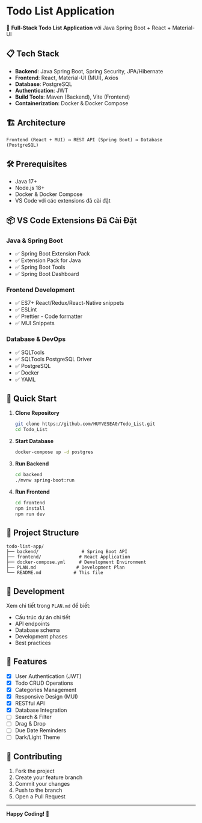 # Todo List Application

🚀 **Full-Stack Todo List Application** với Java Spring Boot + React + Material-UI

## 📋 Tech Stack

- **Backend**: Java Spring Boot, Spring Security, JPA/Hibernate
- **Frontend**: React, Material-UI (MUI), Axios
- **Database**: PostgreSQL
- **Authentication**: JWT
- **Build Tools**: Maven (Backend), Vite (Frontend)
- **Containerization**: Docker & Docker Compose

## 🏗️ Architecture

```
Frontend (React + MUI) ↔ REST API (Spring Boot) ↔ Database (PostgreSQL)
```

## 🛠️ Prerequisites

- Java 17+
- Node.js 18+
- Docker & Docker Compose
- VS Code với các extensions đã cài đặt

## 📦 VS Code Extensions Đã Cài Đặt

### Java & Spring Boot
- ✅ Spring Boot Extension Pack
- ✅ Extension Pack for Java
- ✅ Spring Boot Tools
- ✅ Spring Boot Dashboard

### Frontend Development
- ✅ ES7+ React/Redux/React-Native snippets
- ✅ ESLint
- ✅ Prettier - Code formatter
- ✅ MUI Snippets

### Database & DevOps
- ✅ SQLTools
- ✅ SQLTools PostgreSQL Driver
- ✅ PostgreSQL
- ✅ Docker
- ✅ YAML

## 🚀 Quick Start

1. **Clone Repository**
   ```bash
   git clone https://github.com/HUYVESEA0/Todo_List.git
   cd Todo_List
   ```

2. **Start Database**
   ```bash
   docker-compose up -d postgres
   ```

3. **Run Backend**
   ```bash
   cd backend
   ./mvnw spring-boot:run
   ```

4. **Run Frontend**
   ```bash
   cd frontend
   npm install
   npm run dev
   ```

## 📁 Project Structure

```
todo-list-app/
├── backend/                # Spring Boot API
├── frontend/              # React Application  
├── docker-compose.yml     # Development Environment
├── PLAN.md               # Development Plan
└── README.md            # This file
```

## 🔧 Development

Xem chi tiết trong `PLAN.md` để biết:
- Cấu trúc dự án chi tiết
- API endpoints
- Database schema
- Development phases
- Best practices

## 📝 Features

- [x] User Authentication (JWT)
- [x] Todo CRUD Operations
- [x] Categories Management
- [x] Responsive Design (MUI)
- [x] RESTful API
- [x] Database Integration
- [ ] Search & Filter
- [ ] Drag & Drop
- [ ] Due Date Reminders
- [ ] Dark/Light Theme

## 🤝 Contributing

1. Fork the project
2. Create your feature branch
3. Commit your changes
4. Push to the branch
5. Open a Pull Request

---

**Happy Coding! 🎉**